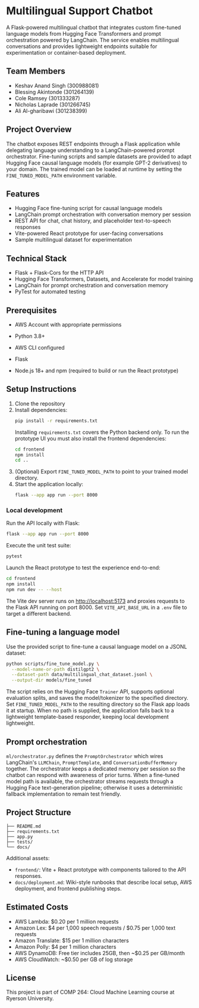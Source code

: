 # Multilingual Support Chatbot

A Flask-powered multilingual chatbot that integrates custom fine-tuned language models from Hugging Face Transformers and prompt orchestration powered by LangChain. The service enables multilingual conversations and provides lightweight endpoints suitable for experimentation or container-based deployment.

## Team Members

- Keshav Anand Singh (300988081)
- Blessing Akintonde (301264139)
- Cole Ramsey (301333287)
- Nicholas Laprade (301266745)
- Ali Al-gharibawi (301238399)

## Project Overview

The chatbot exposes REST endpoints through a Flask application while delegating language understanding to a LangChain-powered prompt orchestrator. Fine-tuning scripts and sample datasets are provided to adapt Hugging Face causal language models (for example GPT-2 derivatives) to your domain. The trained model can be loaded at runtime by setting the `FINE_TUNED_MODEL_PATH` environment variable.

## Features

- Hugging Face fine-tuning script for causal language models
- LangChain prompt orchestration with conversation memory per session
- REST API for chat, chat history, and placeholder text-to-speech responses
- Vite-powered React prototype for user-facing conversations
- Sample multilingual dataset for experimentation

## Technical Stack

- Flask + Flask-Cors for the HTTP API
- Hugging Face Transformers, Datasets, and Accelerate for model training
- LangChain for prompt orchestration and conversation memory
- PyTest for automated testing

## Prerequisites

- AWS Account with appropriate permissions
- Python 3.8+
- AWS CLI configured

- Flask


- Node.js 18+ and npm (required to build or run the React prototype)

## Setup Instructions

1. Clone the repository
2. Install dependencies:
   ```bash
   pip install -r requirements.txt
   ```
   Installing `requirements.txt` covers the Python backend only. To run the prototype UI you must also install the frontend dependencies:
   ```bash
   cd frontend
   npm install
   cd ..
   ```
3. (Optional) Export `FINE_TUNED_MODEL_PATH` to point to your trained model directory.
4. Start the application locally:
   ```bash
   flask --app app run --port 8000
   ```

### Local development

Run the API locally with Flask:

```bash
flask --app app run --port 8000
```

Execute the unit test suite:

```bash
pytest
```

Launch the React prototype to test the experience end-to-end:

```bash
cd frontend
npm install
npm run dev -- --host
```

The Vite dev server runs on [http://localhost:5173](http://localhost:5173) and proxies requests to the Flask API running on port 8000. Set `VITE_API_BASE_URL` in a `.env` file to target a different backend.


## Fine-tuning a language model

Use the provided script to fine-tune a causal language model on a JSONL dataset:

```bash
python scripts/fine_tune_model.py \
  --model-name-or-path distilgpt2 \
  --dataset-path data/multilingual_chat_dataset.jsonl \
  --output-dir models/fine_tuned
```

The script relies on the Hugging Face `Trainer` API, supports optional evaluation splits, and saves the model/tokenizer to the specified directory. Set `FINE_TUNED_MODEL_PATH` to the resulting directory so the Flask app loads it at startup. When no path is supplied, the application falls back to a lightweight template-based responder, keeping local development lightweight.

## Prompt orchestration

`ml/orchestrator.py` defines the `PromptOrchestrator` which wires LangChain's `LLMChain`, `PromptTemplate`, and `ConversationBufferMemory` together. The orchestrator keeps a dedicated memory per session so the chatbot can respond with awareness of prior turns. When a fine-tuned model path is available, the orchestrator streams requests through a Hugging Face text-generation pipeline; otherwise it uses a deterministic fallback implementation to remain test friendly.

## Project Structure

```
├── README.md
├── requirements.txt
├── app.py
├── tests/
└── docs/
```

Additional assets:

- `frontend/`: Vite + React prototype with components tailored to the API responses.
- `docs/deployment.md`: Wiki-style runbooks that describe local setup, AWS deployment, and frontend publishing steps.

## Estimated Costs

- AWS Lambda: $0.20 per 1 million requests
- Amazon Lex: $4 per 1,000 speech requests / $0.75 per 1,000 text requests
- Amazon Translate: $15 per 1 million characters
- Amazon Polly: $4 per 1 million characters
- AWS DynamoDB: Free tier includes 25GB, then ~$0.25 per GB/month
- AWS CloudWatch: ~$0.50 per GB of log storage

## License

This project is part of COMP 264: Cloud Machine Learning course at Ryerson University.

